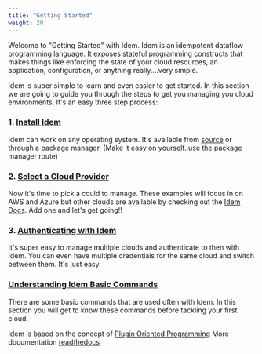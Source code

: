 ```yaml
---
title: "Getting Started"
weight: 20
---
```


Welcome to "Getting Started" with Idem. Idem is an idempotent dataflow programming language. It exposes stateful programming constructs that makes things like enforcing the state of your cloud resources, an application, configuration, or anything really....very simple.

Idem is super simple to learn and even easier to get started. In this section we are going to guide you through the steps to get you managing you cloud environments. It's an easy three step process:

### 1. [Install Idem](/Getting-Started/Install-Idem)
Idem can work on any operating system. It's available from [source](https://gitlab.com/saltstack/pop/idem) or through a package manager. (Make it easy on yourself..use the package manager route)

### 2. [Select a Cloud Provider](/Getting-Started/Install-Idem/Cloud-Providers/)
Now it's time to pick a could to manage. These examples will focus in on AWS and Azure but other clouds are available by checking out the [Idem Docs](https://idemproject.io/docs). Add one and let's get going!!

### 3. [Authenticating with Idem](/Getting-Started/Authenticate)
It's super easy to manage multiple clouds and authenticate to then with Idem. You can even have multiple credentials for the same cloud and switch between them. It's just easy.

### [Understanding Idem Basic Commands](/Getting-Started/Basic-Commands)
There are some basic commands that are used often with Idem. In this section you will get to know these commands before tackling your first cloud.

Idem is based on the concept of [Plugin Oriented Programming](https://pop.readthedocs.io/en/latest/)
More documentation [readthedocs](https://idem.readthedocs.io/en/latest/)
